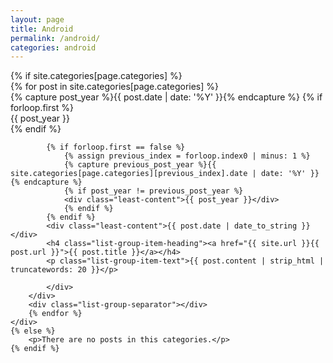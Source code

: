 ```yaml
---
layout: page
title: Android
permalink: /android/
categories: android
---
```

<div>
    {% if site.categories[page.categories] %}
    <div class="list-group">
        {% for post in site.categories[page.categories] %}
        <div class="list-group-item">
            <div class="row-action-primary">
              <i class="fa fa-sticky-note"></i>
            </div>
            <div class="row-content">
            {% capture post_year %}{{ post.date | date: '%Y' }}{% endcapture %}
            {% if forloop.first %}
                <div class="least-content">{{ post_year }}</div>
            {% endif %}
            
            {% if forloop.first == false %}
                {% assign previous_index = forloop.index0 | minus: 1 %}
                {% capture previous_post_year %}{{ site.categories[page.categories][previous_index].date | date: '%Y' }}{% endcapture %}
                {% if post_year != previous_post_year %}
                <div class="least-content">{{ post_year }}</div>
                {% endif %}
            {% endif %}
            <div class="least-content">{{ post.date | date_to_string }}</div>
            <h4 class="list-group-item-heading"><a href="{{ site.url }}{{ post.url }}">{{ post.title }}</a></h4>
            <p class="list-group-item-text">{{ post.content | strip_html | truncatewords: 20 }}</p>
            
            </div>
        </div>
        <div class="list-group-separator"></div>
        {% endfor %}
    </div>
    {% else %}
        <p>There are no posts in this categories.</p>
    {% endif %}
</div>